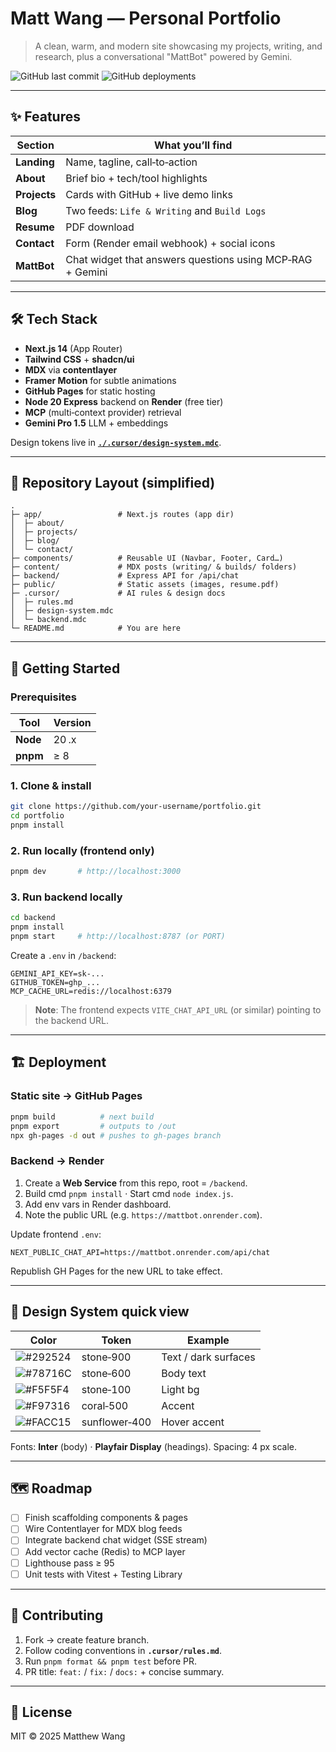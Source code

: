 # Matt Wang — Personal Portfolio

> A clean, warm, and modern site showcasing my projects, writing, and research, plus a conversational "MattBot" powered by Gemini.

![GitHub last commit](https://img.shields.io/github/last-commit/your‑username/portfolio?style=for-the-badge)
![GitHub deployments](https://img.shields.io/github/deployments/your‑username/portfolio/github-pages?label=GH Pages\&style=for-the-badge)

---

## ✨ Features

| Section      | What you’ll find                                          |
| ------------ | --------------------------------------------------------- |
| **Landing**  | Name, tagline, call‑to‑action                             |
| **About**    | Brief bio + tech/tool highlights                          |
| **Projects** | Cards with GitHub + live demo links                       |
| **Blog**     | Two feeds: `Life & Writing` and `Build Logs`              |
| **Resume**   | PDF download                                              |
| **Contact**  | Form (Render email webhook) + social icons                |
| **MattBot**  | Chat widget that answers questions using MCP‑RAG + Gemini |

---

## 🛠 Tech Stack

* **Next.js 14** (App Router)
* **Tailwind CSS** + **shadcn/ui**
* **MDX** via **contentlayer**
* **Framer Motion** for subtle animations
* **GitHub Pages** for static hosting
* **Node 20 Express** backend on **Render** (free tier)
* **MCP** (multi‑context provider) retrieval
* **Gemini Pro 1.5** LLM + embeddings

Design tokens live in **[`./.cursor/design-system.mdc`](./.cursor/design-system.mdc)**.

---

## 📂 Repository Layout (simplified)

```text
.
├─ app/                 # Next.js routes (app dir)
│  ├─ about/
│  ├─ projects/
│  ├─ blog/
│  └─ contact/
├─ components/          # Reusable UI (Navbar, Footer, Card…)
├─ content/             # MDX posts (writing/ & builds/ folders)
├─ backend/             # Express API for /api/chat
├─ public/              # Static assets (images, resume.pdf)
├─ .cursor/             # AI rules & design docs
│  ├─ rules.md
│  ├─ design-system.mdc
│  └─ backend.mdc
└─ README.md            # You are here
```

---

## 🚀 Getting Started

### Prerequisites

| Tool     | Version |
| -------- | ------- |
| **Node** | 20 .x   |
| **pnpm** | ≥ 8     |

### 1. Clone & install

```bash
git clone https://github.com/your‑username/portfolio.git
cd portfolio
pnpm install
```

### 2. Run locally (frontend only)

```bash
pnpm dev       # http://localhost:3000
```

### 3. Run backend locally

```bash
cd backend
pnpm install
pnpm start     # http://localhost:8787 (or PORT)
```

Create a `.env` in `/backend`:

```env
GEMINI_API_KEY=sk‑...
GITHUB_TOKEN=ghp_...
MCP_CACHE_URL=redis://localhost:6379
```

> **Note**: The frontend expects `VITE_CHAT_API_URL` (or similar) pointing to the backend URL.

---

## 🏗 Deployment

### Static site → GitHub Pages

```bash
pnpm build          # next build
pnpm export         # outputs to /out
npx gh-pages -d out # pushes to gh‑pages branch
```

### Backend → Render

1. Create a **Web Service** from this repo, root = `/backend`.
2. Build cmd `pnpm install` · Start cmd `node index.js`.
3. Add env vars in Render dashboard.
4. Note the public URL (e.g. `https://mattbot.onrender.com`).

Update frontend `.env`:

```env
NEXT_PUBLIC_CHAT_API=https://mattbot.onrender.com/api/chat
```

Republish GH Pages for the new URL to take effect.

---

## 📏 Design System quick view

| Color                                                      | Token         | Example              |
| ---------------------------------------------------------- | ------------- | -------------------- |
| ![#292524](https://dummyimage.com/16x16/292524/292524.png) | stone‑900     | Text / dark surfaces |
| ![#78716C](https://dummyimage.com/16x16/78716C/78716C.png) | stone‑600     | Body text            |
| ![#F5F5F4](https://dummyimage.com/16x16/F5F5F4/F5F5F4.png) | stone‑100     | Light bg             |
| ![#F97316](https://dummyimage.com/16x16/F97316/F97316.png) | coral‑500     | Accent               |
| ![#FACC15](https://dummyimage.com/16x16/FACC15/FACC15.png) | sunflower‑400 | Hover accent         |

Fonts: **Inter** (body) · **Playfair Display** (headings).  Spacing: 4 px scale.

---

## 🗺 Roadmap

* [ ] Finish scaffolding components & pages
* [ ] Wire Contentlayer for MDX blog feeds
* [ ] Integrate backend chat widget (SSE stream)
* [ ] Add vector cache (Redis) to MCP layer
* [ ] Lighthouse pass ≥ 95
* [ ] Unit tests with Vitest + Testing Library

---

## 🤝 Contributing

1. Fork → create feature branch.
2. Follow coding conventions in **`.cursor/rules.md`**.
3. Run `pnpm format && pnpm test` before PR.
4. PR title: `feat:` / `fix:` / `docs:` + concise summary.

---

## 📄 License

MIT © 2025 Matthew Wang
